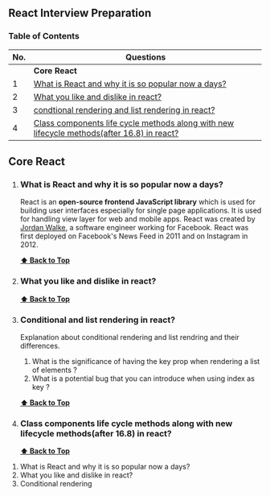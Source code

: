 ## React Interview Preparation

### Table of Contents

| No. | Questions |
| --- | --------- |
|   | **Core React** |
|1  | [ What is React and why it is so popular now a days?](#what-is-react) |
|2  | [What you like and dislike in react?](#What-you-like-and-dislike-in-react) |
|3  | [condtional rendering and list rendering in react?](#conditional-rendering-in-react) |
|4  | [Class components life cycle methods along with new lifecycle methods(after 16.8) in react?](#conditional-rendering-in-react) |



## Core React
    
1. ###  What is React and why it is so popular now a days?

    React is an **open-source frontend JavaScript library** which is used for building user interfaces especially for single page applications. It is used for handling view layer for web and mobile apps. React was created by [Jordan Walke](https://github.com/jordwalke), a software engineer working for Facebook. React was first deployed on Facebook's News Feed in 2011 and on Instagram in 2012.


   **[⬆ Back to Top](#table-of-contents)**
    
2. ### What you like and dislike in react?

   **[⬆ Back to Top](#table-of-contents)**

3. ### Conditional and list rendering in react?

    Explanation about conditional rendering and list rendring and their differences.
    <ol><li>What is the significance of having the key prop when rendering a list of elements ?</li>
    <li>What is a potential bug that you can introduce when using index as key ?</li></ol>

   **[⬆ Back to Top](#table-of-contents)**
   

4. ### Class components life cycle methods along with new lifecycle methods(after 16.8) in react?

   **[⬆ Back to Top](#table-of-contents)**

   


<ol>
  <li> What is React and why it is so popular now a days?</li>
  <li> What you like and dislike in react?</li>
  <li> Conditional rendering</li>
  </ol>

